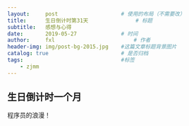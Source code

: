 ```yaml
---
layout:     post   				    # 使用的布局（不需要改）
title:      生日倒计时第31天 				# 标题
subtitle:   感想与心得
date:       2019-05-27 				# 时间
author:     fxl 						# 作者
header-img: img/post-bg-2015.jpg 	#这篇文章标题背景图片
catalog: true 						# 是否归档
tags:								#标签
    - zjmm
---
```

## 生日倒计时一个月
程序员的浪漫！
